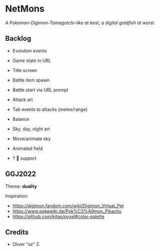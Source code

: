 # NetMons

*A Pokemon-Digimon-Tamagotchi-like at best, a digital goldfish at worst.*

## Backlog

* Evolution events

* Game state in URL
* Title screen

* Battle item spawn
* Battle start via URL prompt

* Attack art
* Tab events to attacks (melee/range)
* Balance

* Sky, day, night art
* Move/animate sky
* Animated field

* ? 💩 support

## GGJ2022

Theme: **duality**

Inspiration:

* https://digimon.fandom.com/wiki/Digimon_Virtual_Pet
* https://www.pokewiki.de/Pok%C3%A9mon_Pikachu
* https://github.com/kitao/pyxel#color-palette

## Credits

* Oliver "oz" Z.
